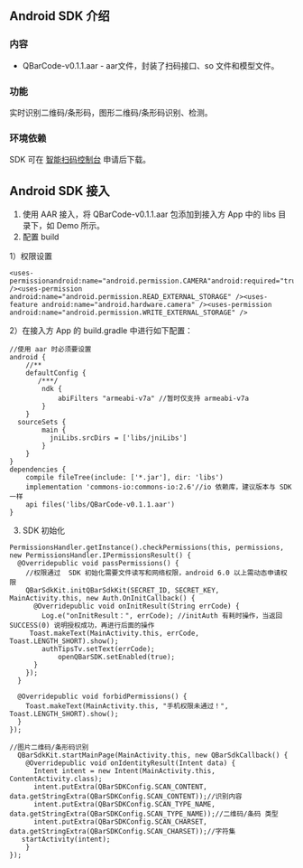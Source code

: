 ## Android SDK 介绍

### 内容
- QBarCode-v0.1.1.aar - aar文件，封装了扫码接口、so 文件和模型文件。

### 功能
实时识别二维码/条形码，图形二维码/条形码识别、检测。

### 环境依赖
SDK 可在 [智能扫码控制台](https://console.cloud.tencent.com/ocr/is) 申请后下载。

## Android SDK 接入
1. 使用 AAR 接入，将 QBarCode-v0.1.1.aar 包添加到接入方 App 中的 libs 目录下，如 Demo 所示。
2. 配置 build

1）权限设置

```
<uses-permissionandroid:name="android.permission.CAMERA"android:required="true" /><uses-permission android:name="android.permission.READ_EXTERNAL_STORAGE" /><uses-feature android:name="android.hardware.camera" /><uses-permission android:name="android.permission.WRITE_EXTERNAL_STORAGE" />

```


2）在接入方 App 的 build.gradle 中进行如下配置：

```
//使用 aar 时必须要设置
android {
    //**
    defaultConfig {
       /***/
        ndk {
            abiFilters "armeabi-v7a" //暂时仅支持 armeabi-v7a
        }
    }
  sourceSets {
        main {
          jniLibs.srcDirs = ['libs/jniLibs']
        }
    }
}
dependencies {
    compile fileTree(include: ['*.jar'], dir: 'libs')
  	implementation 'commons-io:commons-io:2.6'//io 依赖库，建议版本与 SDK 一样
    api files('libs/QBarCode-v0.1.1.aar')
}

```

3. SDK 初始化

```
PermissionsHandler.getInstance().checkPermissions(this, permissions, new PermissionsHandler.IPermissionsResult() {
  @Overridepublic void passPermissions() {
    //权限通过  SDK 初始化需要文件读写和网络权限，android 6.0 以上需动态申请权限
    QBarSdkKit.initQBarSdkKit(SECRET_ID, SECRET_KEY, MainActivity.this, new Auth.OnInitCallback() {
      @Overridepublic void onInitResult(String errCode) {
        Log.e("onInitResult：", errCode); //initAuth 有耗时操作，当返回SUCCESS(0) 说明授权成功，再进行后面的操作
     Toast.makeText(MainActivity.this, errCode, Toast.LENGTH_SHORT).show();
        authTipsTv.setText(errCode);
     		openQBarSDK.setEnabled(true);
      }
    });
  }

  @Overridepublic void forbidPermissions() {
    Toast.makeText(MainActivity.this, "手机权限未通过！", Toast.LENGTH_SHORT).show();
  }
});

```


```
//图片二维码/条形码识别
  QBarSdkKit.startMainPage(MainActivity.this, new QBarSdkCallback() {
    @Overridepublic void onIdentityResult(Intent data) {
      Intent intent = new Intent(MainActivity.this, ContentActivity.class);
      intent.putExtra(QBarSDKConfig.SCAN_CONTENT, data.getStringExtra(QBarSDKConfig.SCAN_CONTENT));//识别内容
      intent.putExtra(QBarSDKConfig.SCAN_TYPE_NAME, data.getStringExtra(QBarSDKConfig.SCAN_TYPE_NAME));//二维码/条码 类型
      intent.putExtra(QBarSDKConfig.SCAN_CHARSET, data.getStringExtra(QBarSDKConfig.SCAN_CHARSET));//字符集
   startActivity(intent);
    }
});

```
